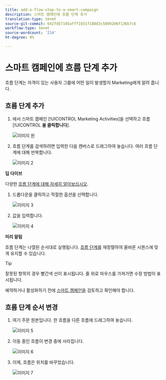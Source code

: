 ```yaml
---
title: add-a-flow-step-to-a-smart-campaign
description: 스마트 캠페인에 흐름 단계 추가
translation-type: tm+mt
source-git-commit: 642fd57105afff1031f18883c5809206f136b7c6
workflow-type: tm+mt
source-wordcount: '214'
ht-degree: 0%

---
```



# 스마트 캠페인에 흐름 단계 추가

흐름 단계는 자격이 있는 사용자 그룹에 어떤 일이 발생할지 Marketing에게 알려 줍니다.

## 흐름 단계 추가

1. 에서 스마트 캠페인 [!UICONTROL Marketing Activities]을 선택하고 흐름 [!UICONTROL **을 클릭합니다**].

   ![이미지 원](/help/sky/assets/smart-campaigns/add-a-flow-step-to-a-smart-campaign/add-a-flow-step-to-a-smart-campaign-1.png)

1. 흐름 단계를 검색하려면 입력한 다음 캔버스로 드래그하여 놓습니다. 여러 흐름 단계에 대해 반복합니다.

   ![이미지 2](/help/sky/assets/smart-campaigns/add-a-flow-step-to-a-smart-campaign/add-a-flow-step-to-a-smart-campaign-2.png)

**딥 다이브**

다양한 [흐름 단계에 대해 자세히 알아보십시오](http://docs.marketo.com/display/DOCS/Flow+Actions).

1. 드롭다운을 클릭하고 적절한 옵션을 선택합니다.

   ![이미지 3](/help/sky/assets/smart-campaigns/add-a-flow-step-to-a-smart-campaign/add-a-flow-step-to-a-smart-campaign-3.png)

1. 값을 입력합니다.

   ![이미지 4](/help/sky/assets/smart-campaigns/add-a-flow-step-to-a-smart-campaign/add-a-flow-step-to-a-smart-campaign-4.png)

**미리 알림**

흐름 단계는 나열된 순서대로 실행됩니다. [흐름 단계를](https://docs.marketo.com/display/MER/Add+a+Flow+Step+to+a+Smart+Campaign#AddaFlowSteptoaSmartCampaign-ReorderFlowSteps) 재정렬하여 올바른 시퀀스에 맞게 유지할 수 있습니다.

>[!TIP]
>
>잘못된 항목의 경우 빨간색 선이 표시됩니다. 줄 위로 마우스를 가져가면 수정 방법이 표시됩니다.
>
>예약하거나 활성화하기 전에 [스마트 캠페인을](https://docs.marketo.com/display/DOCS/Smart+Campaign+Checklist) 검토하고 확인해야 합니다.

## 흐름 단계 순서 변경

1. 여기 주문 원본입니다. 한 흐름을 다른 흐름에 드래그하여 놓습니다.

   ![이미지 5](/help/sky/assets/smart-campaigns/add-a-flow-step-to-a-smart-campaign/add-a-flow-step-to-a-smart-campaign-5.png)

1. 이동 중인 흐름이 변경 중에 사라집니다.

   ![이미지 6](/help/sky/assets/smart-campaigns/add-a-flow-step-to-a-smart-campaign/add-a-flow-step-to-a-smart-campaign-6.png)

1. 이제, 흐름은 위치를 바꾸었습니다.

   ![이미지 7](/help/sky/assets/smart-campaigns/add-a-flow-step-to-a-smart-campaign/add-a-flow-step-to-a-smart-campaign-7.png)
